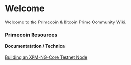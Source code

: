 <!-- TITLE: Home -->
<!-- SUBTITLE: A quick summary of Home -->

# Welcome
Welcome to the Primecoin & Bitcoin Prime Community Wiki. 

### Primecoin Resources

#### Documentatation / Technical 

[Building an XPM-NG-Core Testnet Node](documentation/building-primecoin-ng-core)


